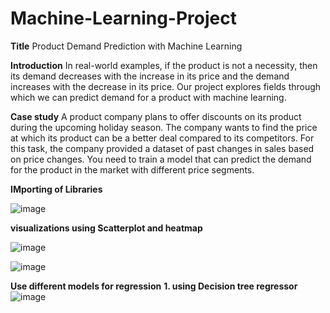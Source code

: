 
# Machine-Learning-Project
**Title**
Product Demand Prediction with Machine Learning

**Introduction**
In real-world examples, if the product is not a necessity, then its demand decreases with the
increase in its price and the demand increases with the decrease in its price. Our project explores
fields through which we can predict demand for a product with machine learning.


**Case study**
A product company plans to offer discounts on its product during the upcoming holiday season.
The company wants to find the price at which its product can be a better deal compared to its
competitors. For this task, the company provided a dataset of past changes in sales based on price
changes. You need to train a model that can predict the demand for the product in the market with
different price segments.

**IMporting of Libraries**

![image](https://github.com/kintobgay2001/Machine-Learning-Project/assets/160617947/c5306329-8171-477a-bae7-e65526a0c5c8)


**visualizations using Scatterplot and heatmap**

![image](https://github.com/kintobgay2001/Machine-Learning-Project/assets/160617947/2d9bb29f-968a-47af-a1ad-6bffdf472eca)



![image](https://github.com/kintobgay2001/Machine-Learning-Project/assets/160617947/2e73cbc7-d57a-409a-87a3-f164dc42997a)




**Use different models for regression**
**1. using Decision tree regressor**
![image](https://github.com/kintobgay2001/Machine-Learning-Project/assets/160617947/01e1f27d-6277-4e8a-b753-fda6b4cab574)



